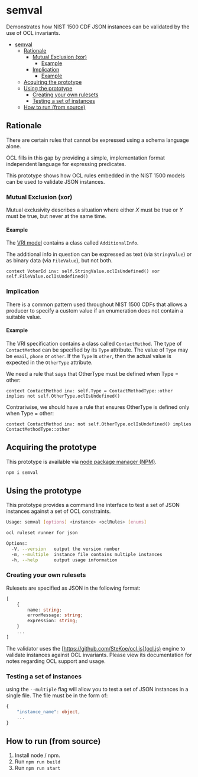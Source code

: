 # semval

Demonstrates how NIST 1500 CDF JSON instances can be validated by the use of OCL invariants.

<!-- TOC -->

- [semval](#semval)
    - [Rationale](#rationale)
        - [Mutual Exclusion (xor)](#mutual-exclusion-xor)
            - [Example](#example)
        - [Implication](#implication)
            - [Example](#example-1)
    - [Acquiring the prototype](#acquiring-the-prototype)
    - [Using the prototype](#using-the-prototype)
        - [Creating your own rulesets](#creating-your-own-rulesets)
        - [Testing a set of instances](#testing-a-set-of-instances)
    - [How to run (from source)](#how-to-run-from-source)

<!-- /TOC -->

## Rationale

There are certain rules that cannot be expressed using a schema language alone.

OCL fills in this gap by providing a simple, implementation format independent language for expressing predicates.

This prototype shows how OCL rules embedded in the NIST 1500 models can be used to validate JSON instances.

### Mutual Exclusion (xor)

Mutual exclusivity describes a situation where either *X* must be true or *Y* must be true, but never at the same time.

#### Example

The [VRI model](https://github.com/usnistgov/VoterRecordsInterchange/blob/master/VRI_UML_Documentation.md) contains a class called `AdditionalInfo`.

The additional info in question can be expressed as text (via `StringValue`) or as binary data (via `FileValue`), but not both.

```ocl
context VoterId inv: self.StringValue.oclIsUndefined() xor self.FileValue.oclIsUndefined()
```

### Implication

There is a common pattern used throughout NIST 1500 CDFs that allows a producer to specify a custom value if an enumeration does not contain a suitable value.

#### Example

The VRI specification contains a class called `ContactMethod`. The type of `ContactMethod` can be specified by its `Type` attribute. The value of `Type` may be `email`, `phone` or `other`. If the `Type` is `other`, then the actual value is expected in the `OtherType` attribute.

We need a rule that says that OtherType must be defined when Type = other:

```ocl
context ContactMethod inv: self.Type = ContactMethodType::other implies not self.OtherType.oclIsUndefined()
```

Contrariwise, we should have a rule that ensures OtherType is defined only when Type = other:

```ocl
context ContactMethod inv: not self.OtherType.oclIsUndefined() implies ContactMethodType::other
```

## Acquiring the prototype

This prototype is available via [node package manager (NPM)](https://www.npmjs.com/package/semval).

```sh
npm i semval
```

## Using the prototype

This prototype provides a command line interface to test a set of JSON instances against a set of OCL constraints.

```sh
Usage: semval [options] <instance> <oclRules> [enums]

ocl ruleset runner for json

Options:
  -V, --version   output the version number
  -m, --multiple  instance file contains multiple instances
  -h, --help      output usage information
```

### Creating your own rulesets

Rulesets are specified as JSON in the following format:

```typescript
[
    {
        name: string;
        errorMessage: string;
        expression: string;
    }
    ...
]
```

The validator uses the [https://github.com/SteKoe/ocl.js](ocl.js) engine to validate instances against OCL invariants. Please view its documentation for notes regarding OCL support and usage.

### Testing a set of instances

using the `--multiple` flag will allow you to test a set of JSON instances in a single file. The file must be in the form of:

```typescript
{
    "instance_name": object,
    ...
}
```

## How to run (from source)

1. Install node / npm.
2. Run `npm run build`
3. Run `npm run start`

